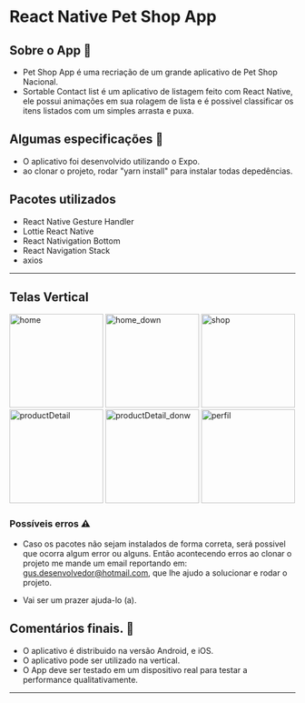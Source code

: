 # React Native Pet Shop App

## Sobre o App 📱
- Pet Shop App é uma recriação de um grande aplicativo de Pet Shop Nacional.
- Sortable Contact list é um aplicativo de listagem feito com React Native, ele possui animações em sua rolagem de lista e é possivel 
classificar os itens listados com um simples arrasta e puxa. 

## Algumas especificações 📝

- O aplicativo foi desenvolvido utilizando o Expo.
- ao clonar o projeto, rodar "yarn install" para instalar todas depedências. 

## Pacotes utilizados
- React Native Gesture Handler 
- Lottie React Native
- React Nativigation Bottom
- React Navigation Stack 
- axios
---

## Telas Vertical

<img width="165" alt="home" src="https://github.com/gusmarquesDev/Pet-Shop/assets/116916845/5439f317-e844-44ef-af69-554281bb3082">
<img width="165" alt="home_down" src="https://github.com/gusmarquesDev/Pet-Shop/assets/116916845/ec1919c2-9d79-40f2-b2ea-16056c7bc8fb">
<img width="165" alt="shop" src="https://github.com/gusmarquesDev/Pet-Shop/assets/116916845/a7cb7625-2846-4e76-abe8-f1f1d656d021">
<img width="165" alt="productDetail" src="https://github.com/gusmarquesDev/Pet-Shop/assets/116916845/2d12dee7-38ae-44ec-9d42-41718f6ad514">
<img width="165" alt="productDetail_donw" src="https://github.com/gusmarquesDev/Pet-Shop/assets/116916845/1bbc3acc-d125-4341-92ad-9f5f17ecce3c">
<img width="165" alt="perfil" src="https://github.com/gusmarquesDev/Pet-Shop/assets/116916845/54edcd9c-a948-48ca-88a0-a1b3a2e54597">

### Possíveis erros ⚠️

- Caso os pacotes não sejam instalados de forma correta, será possivel que ocorra algum error ou alguns. Então acontecendo erros ao clonar o projeto me mande um email reportando em: gus.desenvolvedor@hotmail.com, que lhe ajudo a solucionar e rodar o projeto. 

- Vai ser um prazer ajuda-lo (a). 


## Comentários finais. 💬

- O aplicativo é distribuido na versão Android, e iOS.
- O aplicativo pode ser utilizado  na vertical.
- O App deve ser testado em um dispositivo real para testar a performance qualitativamente.

--- 
